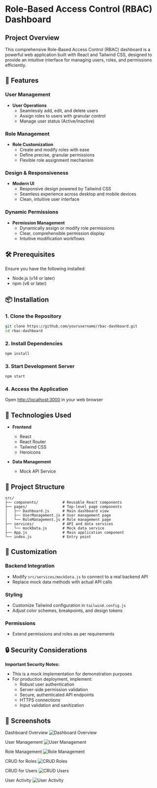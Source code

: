 # Role-Based Access Control (RBAC) Dashboard

## Project Overview

This comprehensive Role-Based Access Control (RBAC) dashboard is a powerful web application built with React and Tailwind CSS, designed to provide an intuitive interface for managing users, roles, and permissions efficiently.

## 🌟 Features

### User Management
- **User Operations**
  - Seamlessly add, edit, and delete users
  - Assign roles to users with granular control
  - Manage user status (Active/Inactive)

### Role Management
- **Role Customization**
  - Create and modify roles with ease
  - Define precise, granular permissions
  - Flexible role assignment mechanism

### Design & Responsiveness
- **Modern UI**
  - Responsive design powered by Tailwind CSS
  - Seamless experience across desktop and mobile devices
  - Clean, intuitive user interface

### Dynamic Permissions
- **Permission Management**
  - Dynamically assign or modify role permissions
  - Clear, comprehensible permission display
  - Intuitive modification workflows

## 🛠 Prerequisites

Ensure you have the following installed:
- Node.js (v14 or later)
- npm (v6 or later)

## 📦 Installation

### 1. Clone the Repository
```bash
git clone https://github.com/yourusername/rbac-dashboard.git
cd rbac-dashboard
```

### 2. Install Dependencies
```bash
npm install
```

### 3. Start Development Server
```bash
npm start
```

### 4. Access the Application
Open [http://localhost:3000](http://localhost:3000) in your web browser

## 🚀 Technologies Used

- **Frontend**
  - React
  - React Router
  - Tailwind CSS
  - Heroicons

- **Data Management**
  - Mock API Service

## 📂 Project Structure
```
src/
├── components/           # Reusable React components
├── pages/                # Top-level page components
│   ├── Dashboard.js      # Main dashboard view
│   ├── UserManagement.js # User management page
│   └── RoleManagement.js # Role management page
├── services/             # API and data services
│   └── mockData.js       # Mock data service
├── App.js                # Main application component
└── index.js              # Entry point
```

## 🔧 Customization

### Backend Integration
- Modify `src/services/mockData.js` to connect to a real backend API
- Replace mock data methods with actual API calls

### Styling
- Customize Tailwind configuration in `tailwind.config.js`
- Adjust color schemes, breakpoints, and design tokens

### Permissions
- Extend permissions and roles as per requirements

## 🔒 Security Considerations

**Important Security Notes:**
- This is a mock implementation for demonstration purposes
- For production deployment, implement:
  - Robust user authentication
  - Server-side permission validation
  - Secure, authenticated API endpoints
  - HTTPS connections
  - Input validation and sanitization

## 📸 Screenshots

Dashboard Overview
![Dashboard Overview](/screenshots/dashboard.png)


User Management
![User Management](/screenshots/users.png)


Role Management
![Role Management](/screenshots/roles.png)


CRUD for Roles
![CRUD Roles](/screenshots/CRUD_Roles.png)


CRUD for Users
![CRUD Users](/screenshots/CRUD_Users.png)


User Activity
![User Activity](/screenshots/User_Activity.png)
